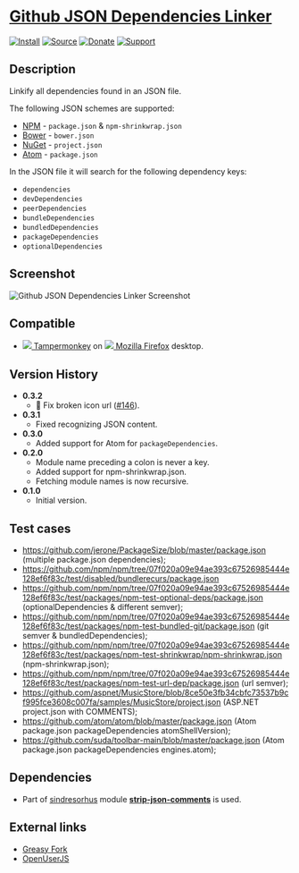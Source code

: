 # [Github JSON Dependencies Linker](https://github.com/jerone/UserScripts/tree/master/Github_JSON_Dependencies_Linker)

[![Install](https://raw.github.com/jerone/UserScripts/master/_resources/Install-button.png)](https://github.com/jerone/UserScripts/raw/master/Github_JSON_Dependencies_Linker/Github_JSON_Dependencies_Linker.user.js)
[![Source](https://raw.github.com/jerone/UserScripts/master/_resources/Source-button.png)](https://github.com/jerone/UserScripts/blob/master/Github_JSON_Dependencies_Linker/Github_JSON_Dependencies_Linker.user.js)
[![Donate](https://raw.github.com/jerone/UserScripts/master/_resources/Donate-button.png)](https://www.paypal.com/cgi-bin/webscr?cmd=_s-xclick&hosted_button_id=VCYMHWQ7ZMBKW)
[![Support](https://raw.github.com/jerone/UserScripts/master/_resources/Support-button.png)](https://github.com/jerone/UserScripts/issues)

## Description

Linkify all dependencies found in an JSON file.

The following JSON schemes are supported:

-   [NPM](https://www.npmjs.com) - `package.json` & `npm-shrinkwrap.json`
-   [Bower](http://bower.io) - `bower.json`
-   [NuGet](https://www.nuget.org) - `project.json`
-   [Atom](https://atom.io) - `package.json`

In the JSON file it will search for the following dependency keys:

-   `dependencies`
-   `devDependencies`
-   `peerDependencies`
-   `bundleDependencies`
-   `bundledDependencies`
-   `packageDependencies`
-   `optionalDependencies`

## Screenshot

![Github JSON Dependencies Linker Screenshot](https://github.com/jerone/UserScripts/raw/master/Github_JSON_Dependencies_Linker/screenshot.jpg)

## Compatible

-   [![](https://raw.github.com/jerone/UserScripts/master/_resources/Tampermonkey.png) Tampermonkey](https://addons.mozilla.org/firefox/addon/tampermonkey/) on [![](https://raw.github.com/jerone/UserScripts/master/_resources/Firefox.png) Mozilla Firefox](http://www.mozilla.org/en-US/firefox/fx/#desktop) desktop.

## Version History

-   **0.3.2**
    -   🐛 Fix broken icon url ([#146](https://github.com/jerone/UserScripts/pull/146)).
-   **0.3.1**
    -   Fixed recognizing JSON content.
-   **0.3.0**
    -   Added support for Atom for `packageDependencies`.
-   **0.2.0**
    -   Module name preceding a colon is never a key.
    -   Added support for npm-shrinkwrap.json.
    -   Fetching module names is now recursive.
-   **0.1.0**
    -   Initial version.

## Test cases

-   https://github.com/jerone/PackageSize/blob/master/package.json (multiple package.json dependencies);
-   https://github.com/npm/npm/tree/07f020a09e94ae393c67526985444e128ef6f83c/test/disabled/bundlerecurs/package.json
-   https://github.com/npm/npm/tree/07f020a09e94ae393c67526985444e128ef6f83c/test/packages/npm-test-optional-deps/package.json (optionalDependencies & different semver);
-   https://github.com/npm/npm/tree/07f020a09e94ae393c67526985444e128ef6f83c/test/packages/npm-test-bundled-git/package.json (git semver & bundledDependencies);
-   https://github.com/npm/npm/tree/07f020a09e94ae393c67526985444e128ef6f83c/test/packages/npm-test-shrinkwrap/npm-shrinkwrap.json (npm-shrinkwrap.json);
-   https://github.com/npm/npm/tree/07f020a09e94ae393c67526985444e128ef6f83c/test/packages/npm-test-url-dep/package.json (url semver);
-   https://github.com/aspnet/MusicStore/blob/8ce50e3fb34cbfc73537b9cf995fce3608c007fa/samples/MusicStore/project.json (ASP.NET project.json with COMMENTS);
-   https://github.com/atom/atom/blob/master/package.json (Atom package.json packageDependencies atomShellVersion);
-   https://github.com/suda/toolbar-main/blob/master/package.json (Atom package.json packageDependencies engines.atom);

## Dependencies

-   Part of [sindresorhus](https://github.com/sindresorhus) module [**strip-json-comments**](https://github.com/sindresorhus/strip-json-comments) is used.

## External links

-   [Greasy Fork](https://greasyfork.org/en/scripts/8770-github-json-dependencies-linker)
-   [OpenUserJS](https://openuserjs.org/scripts/jerone/Github_JSON_Dependencies_Linker)

